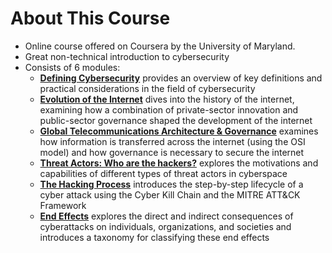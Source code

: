 # About This Course
- Online course offered on Coursera by the University of Maryland.
- Great non-technical introduction to cybersecurity
- Consists of 6 modules:
	- [**Defining Cybersecurity**](Cybersecurity%20For%20Everyone/Module%201%20-%20Defining%20Cybersecurity.md) provides an overview of key definitions and practical considerations in the field of cybersecurity
	- [**Evolution of the Internet**](Cybersecurity%20For%20Everyone/Module%202%20-%20Evolution%20of%20the%20Internet.md) dives into the history of the internet, examining how a combination of private-sector innovation and public-sector governance shaped the development of the internet
	- [**Global Telecommunications Architecture & Governance**](Cybersecurity%20For%20Everyone/Module%203%20-%20Global%20Telecommunications%20Architecture%20&%20Governance.md) examines how information is transferred across the internet (using the OSI model) and how governance is necessary to secure the internet
	- [**Threat Actors: Who are the hackers?**](Cybersecurity%20For%20Everyone/Module%204%20-%20Threat%20Actors.md) explores the motivations and capabilities of different types of threat actors in cyberspace
	- [**The Hacking Process**](Cybersecurity%20For%20Everyone/Module%205%20-%20The%20Hacking%20Process.md) introduces the step-by-step lifecycle of a cyber attack using the Cyber Kill Chain and the MITRE ATT&CK Framework
	- [**End Effects**](Cybersecurity%20For%20Everyone/Module%206%20-%20End%20Effects.md) explores the direct and indirect consequences of cyberattacks on individuals, organizations, and societies and introduces a taxonomy for classifying these end effects 



